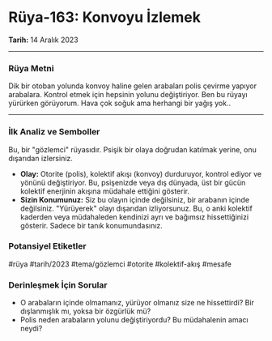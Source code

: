 # Rüya-163: Konvoyu İzlemek
**Tarih:** 14 Aralık 2023

---
### Rüya Metni

Dik bir otoban yolunda konvoy haline gelen arabaları polis çevirme yapıyor arabalara. Kontrol etmek için hepsinin yolunu değiştiriyor. Ben bu rüyayı yürürken görüyorum. Hava çok soğuk ama herhangi bir yağış yok..

---
### İlk Analiz ve Semboller

Bu, bir "gözlemci" rüyasıdır. Psişik bir olaya doğrudan katılmak yerine, onu dışarıdan izlersiniz.

* **Olay:** Otorite (polis), kolektif akışı (konvoy) durduruyor, kontrol ediyor ve yönünü değiştiriyor. Bu, psişenizde veya dış dünyada, üst bir gücün kolektif enerjinin akışına müdahale ettiğini gösterir.
* **Sizin Konumunuz:** Siz bu olayın içinde değilsiniz, bir arabanın içinde değilsiniz. "Yürüyerek" olayı dışarıdan izliyorsunuz. Bu, o anki kolektif kaderden veya müdahaleden kendinizi ayrı ve bağımsız hissettiğinizi gösterir. Sadece bir tanık konumundasınız.

### Potansiyel Etiketler
#rüya #tarih/2023 #tema/gözlemci #otorite #kolektif-akış #mesafe

### Derinleşmek İçin Sorular
* O arabaların içinde olmamanız, yürüyor olmanız size ne hissettirdi? Bir dışlanmışlık mı, yoksa bir özgürlük mü?
* Polis neden arabaların yolunu değiştiriyordu? Bu müdahalenin amacı neydi?